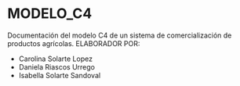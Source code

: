 # MODELO_C4
Documentación del modelo C4 de un sistema de comercialización de productos agrícolas.
ELABORADOR POR:
  - Carolina Solarte Lopez
  - Daniela Riascos Urrego
  - Isabella Solarte Sandoval
